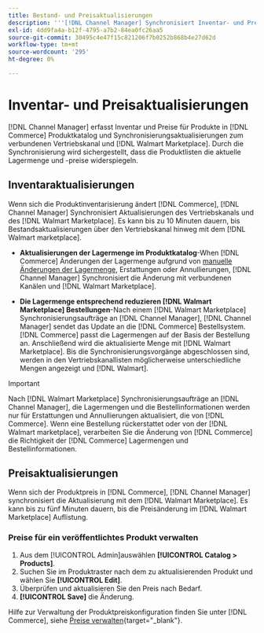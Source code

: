 ```yaml
---
title: Bestand- und Preisaktualisierungen
description: '''[!DNL Channel Manager] Synchronisiert Inventar- und Preisaktualisierungen zwischen dem Commerce Store und [!DNL Walmart Marketplace] damit Sie Ihre Vertriebskanalvorgänge von Ihrem Commerce-Administrator aus verwalten können.'
exl-id: 4dd9fa4a-b12f-4795-a7b2-84ea0fc26aa5
source-git-commit: 30495c4e47f15c821206f7b0252b868b4e27d62d
workflow-type: tm+mt
source-wordcount: '295'
ht-degree: 0%

---
```


# Inventar- und Preisaktualisierungen

[!DNL Channel Manager] erfasst Inventar und Preise für Produkte in [!DNL Commerce] Produktkatalog und Synchronisierungsaktualisierungen zum verbundenen Vertriebskanal und [!DNL Walmart Marketplace]. Durch die Synchronisierung wird sichergestellt, dass die Produktlisten die aktuelle Lagermenge und -preise widerspiegeln.

## Inventaraktualisierungen

Wenn sich die Produktinventarisierung ändert [!DNL Commerce], [!DNL Channel Manager] Synchronisiert Aktualisierungen des Vertriebskanals und des [!DNL Walmart Marketplace]. Es kann bis zu 10 Minuten dauern, bis Bestandsaktualisierungen über den Vertriebskanal hinweg mit dem [!DNL Walmart marketplace].

* **Aktualisierungen der Lagermenge im Produktkatalog**-When [!DNL Commerce] Änderungen der Lagermenge aufgrund von [manuelle Änderungen der Lagermenge](https://docs.magento.com/user-guide/catalog/inventory-product-quantity.html), Erstattungen oder Annullierungen, [!DNL Channel Manager] Synchronisiert die Änderung mit verbundenen Kanälen und [!DNL Walmart Marketplace].

* **Die Lagermenge entsprechend reduzieren [!DNL Walmart Marketplace] Bestellungen**-Nach einem [!DNL Walmart Marketplace] Synchronisierungsaufträge an [!DNL Channel Manager], [!DNL Channel Manager] sendet das Update an die [!DNL Commerce] Bestellsystem. [!DNL Commerce] passt die Lagermengen auf der Basis der Bestellung an. Anschließend wird die aktualisierte Menge mit [!DNL Walmart Marketplace]. Bis die Synchronisierungsvorgänge abgeschlossen sind, werden in den Vertriebskanallisten möglicherweise unterschiedliche Mengen angezeigt und [!DNL Walmart].

>[!IMPORTANT]
>
> Nach [!DNL Walmart Marketplace] Synchronisierungsaufträge an [!DNL Channel Manager], die Lagermengen und die Bestellinformationen werden nur für Erstattungen und Annullierungen aktualisiert, die von [!DNL Commerce]. Wenn eine Bestellung rückerstattet oder von der [!DNL Walmart marketplace], verarbeiten Sie die Änderung von [!DNL Commerce] die Richtigkeit der [!DNL Commerce] Lagermengen und Bestellinformationen.

## Preisaktualisierungen

Wenn sich der Produktpreis in [!DNL Commerce], [!DNL Channel Manager] synchronisiert die Aktualisierung mit dem [!DNL Walmart Marketplace]. Es kann bis zu fünf Minuten dauern, bis die Preisänderung im [!DNL Walmart Marketplace] Auflistung.

### Preise für ein veröffentlichtes Produkt verwalten

1. Aus dem [!UICONTROL Admin]auswählen **[!UICONTROL Catalog > Products]**.
1. Suchen Sie im Produktraster nach dem zu aktualisierenden Produkt und wählen Sie **[!UICONTROL Edit]**.
1. Überprüfen und aktualisieren Sie den Preis nach Bedarf.
1. **[!UICONTROL Save]** die Änderung.

Hilfe zur Verwaltung der Produktpreiskonfiguration finden Sie unter [!DNL Commerce], siehe [Preise verwalten](https://docs.magento.com/user-guide/catalog/pricing.html){target=&quot;_blank&quot;}.
